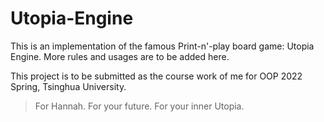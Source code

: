 # Utopia-Engine

This is an implementation of the famous Print-n'-play board game: Utopia Engine. More rules and usages are to be added here.

This project is to be submitted as the course work of me for OOP 2022 Spring, Tsinghua University.

> For Hannah. For your future. For your inner Utopia.
